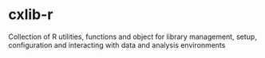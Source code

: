 # cxlib-r
Collection of R utilities, functions and object for library management, setup, configuration and interacting with data and analysis environments
